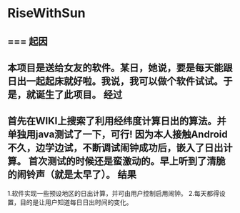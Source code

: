 # RiseWithSun
===
起因
---
本项目是送给女友的软件。某日，她说，要是每天能跟日出一起起床就好啦。我说，我可以做个软件试试。于是，就诞生了此项目。
经过
---
首先在WIKI上搜索了利用经纬度计算日出的算法。并单独用java测试了一下，可行!
因为本人接触Android不久，边学边试，不断调试闹钟成功后，嵌入了日出计算。
首次测试的时候还是蛮激动的。早上听到了清脆的闹铃声（就是太早了）。
结果
---
1.软件实现一些预设地区的日出计算，并可由用户控制启用闹钟。
2.每天都得设置，目的是让用户知道每日日出时间的变化。
